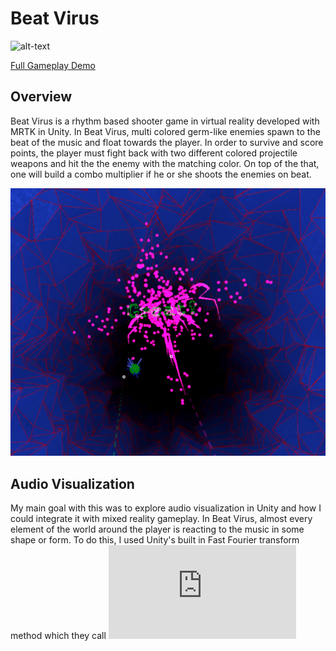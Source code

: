 # Beat Virus
![alt-text](https://github.com/dylanmpeck/Beat-Virus/blob/master/ReadmeImages/BVGif.gif)

[Full Gameplay Demo](https://www.youtube.com/watch?v=9JyZwx7B5Ws)

## Overview
Beat Virus is a rhythm based shooter game in virtual reality developed with MRTK in Unity. In Beat Virus, multi colored germ-like enemies spawn to the beat of the music and float towards the player. In order to survive and score points, the player must fight back with two different colored projectile weapons and hit the the enemy with the matching color. On top of the that, one will build a combo multiplier if he or she shoots the enemies on beat.

![alt-text](https://github.com/dylanmpeck/Beat-Virus/blob/master/ReadmeImages/BeatVirusThumbnail%20(2).png)

## Audio Visualization
My main goal with this was to explore audio visualization in Unity and how I could integrate it with mixed reality gameplay. In Beat Virus, almost every element of the world around the player is reacting to the music in some shape or form. To do this, I used Unity's built in Fast Fourier transform method which they call ![GetSpectrumData](https://docs.unity3d.com/ScriptReference/AudioSource.GetSpectrumData.html)
